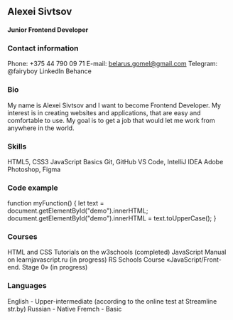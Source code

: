 ## Alexei Sivtsov
#### Junior Frontend Developer

### Contact information
Phone: +375 44 790 09 71
E-mail: belarus.gomel@gmail.com
Telegram: @fairyboy
LinkedIn
Behance

### Bio
My name is Alexei Sivtsov and I want to become Frontend Developer. My interest is in creating websites and applications, that are easy and comfortable to use. My goal is to get a job that would let me work from anywhere in the world.

### Skills
HTML5, CSS3
JavaScript Basics
Git, GitHub
VS Code, IntelliJ IDEA
Adobe Photoshop, Figma

### Code example
function myFunction() {
let text = document.getElementById("demo").innerHTML;
document.getElementById("demo").innerHTML =
text.toUpperCase();
}

### Courses
HTML and CSS Tutorials on the w3schools (completed)
JavaScript Manual on learnjavascript.ru (in progress)
RS Schools Course «JavaScript/Front-end. Stage 0» (in progress)

### Languages
English - Upper-intermediate (according to the online test at Streamline str.by)
Russian - Native
Fremch - Basic
